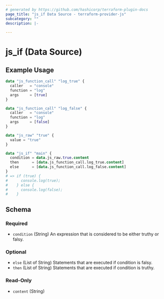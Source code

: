 ```yaml
---
# generated by https://github.com/hashicorp/terraform-plugin-docs
page_title: "js_if Data Source - terraform-provider-js"
subcategory: ""
description: |-
  
---
```


# js_if (Data Source)



## Example Usage

```terraform
data "js_function_call" "log_true" {
  caller   = "console"
  function = "log"
  args     = [true]
}

data "js_function_call" "log_false" {
  caller   = "console"
  function = "log"
  args     = [false]
}

data "js_raw" "true" {
  value = "true"
}

data "js_if" "main" {
  condition = data.js_raw.true.content
  then      = [data.js_function_call.log_true.content]
  else      = [data.js_function_call.log_false.content]
}
# => if (true) {
#      console.log(true);
#    } else {
#      console.log(false);
#    }
```

<!-- schema generated by tfplugindocs -->
## Schema

### Required

- `condition` (String) An expression that is considered to be either truthy or falsy.

### Optional

- `else` (List of String) Statements that are executed if condition is falsy.
- `then` (List of String) Statements that are executed if condition is truthy.

### Read-Only

- `content` (String)
